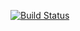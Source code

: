 [![Build Status](https://travis-ci.org/JesseEssop/SettingsBill-ExpressJS.svg?branch=master)](https://travis-ci.org/JesseEssop/SettingsBill-ExpressJS)